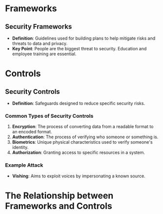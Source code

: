 # Frameworks

## Security Frameworks
- **Definition**: Guidelines used for building plans to help mitigate risks and threats to data and privacy.
- **Key Point**: People are the biggest threat to security. Education and employee training are essential.

# Controls

## Security Controls
- **Definition**: Safeguards designed to reduce specific security risks.

### Common Types of Security Controls
1. **Encryption**: The process of converting data from a readable format to an encoded format.
2. **Authentication**: The process of verifying who someone or something is.
3. **Biometrics**: Unique physical characteristics used to verify someone's identity.
4. **Authorization**: Granting access to specific resources in a system.

### Example Attack
- **Vishing**: Aims to exploit voices by impersonating a known source.


# The Relationship between Frameworks and Controls


